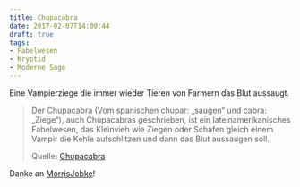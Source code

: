 ```yaml
---
title: Chupacabra
date: 2017-02-07T14:00:44
draft: true
tags:
- Fabelwesen
- Kryptid
- Moderne Sage
---
```


Eine Vampierziege die immer wieder Tieren von Farmern das Blut aussaugt.

> Der Chupacabra (Vom spanischen chupar: „saugen“ und cabra: „Ziege“), auch
> Chupacabras geschrieben, ist ein lateinamerikanisches Fabelwesen, das
> Kleinvieh wie Ziegen oder Schafen gleich einem Vampir die Kehle aufschlitzen
> und dann das Blut aussaugen soll.
>
> Quelle: [Chupacabra](https://de.wikipedia.org/wiki/Chupacabra)

Danke an [MorrisJobke](https://twitter.com/MorrisJobke)!
